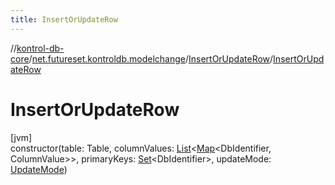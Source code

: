 ```yaml
---
title: InsertOrUpdateRow
---
```

//[kontrol-db-core](../../../index.html)/[net.futureset.kontroldb.modelchange](../index.html)/[InsertOrUpdateRow](index.html)/[InsertOrUpdateRow](-insert-or-update-row.html)



# InsertOrUpdateRow



[jvm]\
constructor(table: Table, columnValues: [List](https://kotlinlang.org/api/latest/jvm/stdlib/kotlin.collections/-list/index.html)&lt;[Map](https://kotlinlang.org/api/latest/jvm/stdlib/kotlin.collections/-map/index.html)&lt;DbIdentifier, ColumnValue&gt;&gt;, primaryKeys: [Set](https://kotlinlang.org/api/latest/jvm/stdlib/kotlin.collections/-set/index.html)&lt;DbIdentifier&gt;, updateMode: [UpdateMode](../-update-mode/index.html))




